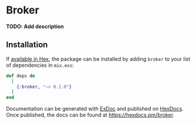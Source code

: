 # Broker

**TODO: Add description**

## Installation

If [available in Hex](https://hex.pm/docs/publish), the package can be installed
by adding `broker` to your list of dependencies in `mix.exs`:

```elixir
def deps do
  [
    {:broker, "~> 0.1.0"}
  ]
end
```

Documentation can be generated with [ExDoc](https://github.com/elixir-lang/ex_doc)
and published on [HexDocs](https://hexdocs.pm). Once published, the docs can
be found at <https://hexdocs.pm/broker>.

